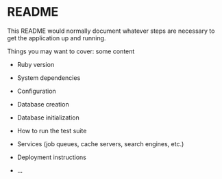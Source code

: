 # README

This README would normally document whatever steps are necessary to get the
application up and running.

Things you may want to cover:
some content
* Ruby version

* System dependencies

* Configuration

* Database creation

* Database initialization

* How to run the test suite

* Services (job queues, cache servers, search engines, etc.)

* Deployment instructions

* ...
